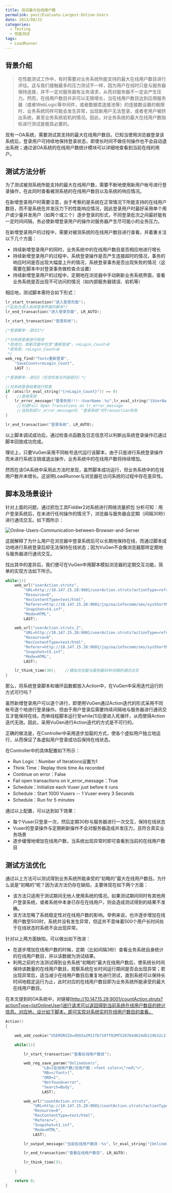 ```yaml
---
title: 测试最大在线用户数
permalink: post/Evaluate-Largest-Online-Users
date: 2013/08/22
categories:
  - Testing
  - 性能测试
tags:
  - LoadRunner
---
```


## 背景介绍

> 在性能测试工作中，有时需要对业务系统所能支持的最大在线用户数目进行评估。这与我们接触最多的压力测试不一样，因为用户在线时只是与服务器保持连接，并不一定对服务器有业务请求，从而对服务器不一定会产生压力。然而，在线用户数目并非可以无限增长，当在线用户数目达到应用服务器（或者WebLogic等中间件，或者数据库连接池等）的连接数设置的极限时，业务系统同样可能会发生异常，出现新用户无法登录，或者老用户被挤出系统，甚至业务系统宕机的情况。因此，对业务系统的最大在线用户数指标进行测试是极其必要的。

现有一OA系统，需要测试其支持的最大在线用户数目。已知当使用浏览器登录该系统后，登录用户可持续地保持登录状态，即使长时间不做任何操作也不会自动退出系统；通过该OA系统的在线用户数统计模块可以详细地查看到当前在线的用户。

## 测试方法分析

为了测试被测系统所能支持的最大在线用户数，需要不断地使用新用户帐号进行登录操作，在此同时查看被测系统的在线用户数目以及系统的响应情况。

在新增登录用户时需要注意，由于考察的是系统在正常情况下所能支持的在线用户数目，而不是系统在并发压力下的性能响应情况，因此登录用户时最好采用单个用户或少量并发用户（如两个或三个）逐步登录的形式，不同登录批次之间最好能有一定时间间隔，务必使新增登录用户的操作对服务器产生尽可能小的业务压力。

在新增登录用户的过程中，需要对被测系统的在线用户数目进行查看，并着重关注以下几个方面：

- 持续新增登录用户的同时，业务系统中的在线用户数目是否相应地进行增长
- 持续新增登录用户的过程中，系统登录操作是否产生连接超时的情况，事务的响应时间是否出现大幅度上升的情况，系统登录事务是否出现失败的情况（这需要在脚本中对登录事务做检查点设置）
- 持续新增登录用户的过程中，定期地在浏览器中手动刷新业务系统界面，查看业务系统是否出现不可访问的情况（如内部服务器错误、宕机等）

相应地，测试脚本需符合如下形式：

```C
lr_start_transaction("进入登录页面");
/*此处为进入系统登录界面的脚本*/
lr_end_transaction("进入登录页面", LR_AUTO);

lr_start_transaction("登录系统");

/*登录脚本--部分1*/

/*对系统登录进行校验
 *若成功，即新页面中包含"重新登录"，reLogin_Count>0
 *若失败，reLogin_Count=0
 */
web_reg_find("Text=重新登录",
    "SaveCount=reLogin_Count",
    LAST );

/*登录脚本--部分2（包含检查点内容部分）*/

//对系统登录结果进行检查
if (atoi(lr_eval_string("{reLogin_Count}")) == 0)
{    //登录失败
    lr_error_message("登录失败!!!--UserName：%s",lr_eval_string("{UserName}"));
     //勾选Fail Open Transations on lr_error_message
     //当执到该lr_error_message时，"登录系统"的Transaction失败
}

lr_end_transaction("登录系统", LR_AUTO);
```

以上脚本调试成功后，通过检查点函数及日志信息可以判断出系统登录操作已通过脚本回放成功完成。

理论上，只要VuGen采用不同帐号迭代运行该脚本，由于只是进行系统登录操作而未进行系统注销或退出操作，业务系统中的在线用户数将持续增加。

然而在该OA系统中采用此方法时发现，虽然脚本成功运行，但业务系统中的在线用户数并未增长。这说明LoadRunner与浏览器在访问系统的过程中存在差异性。

## 脚本及场景设计

针对上面的问题，通过抓包工具Fiddler2对系统进行网络流量抓包
分析可知：用户登录系统后，在未进行任何操作的情况下，浏览器与服务器会定期（间隔30秒）进行通讯交互。如下图所示：

![Online-Users-Communication-between-Browser-and-Server](/images/20130822202622_Online-Users-Communication-between-Browser-and-Server.png)

这就解释了为什么用户在浏览器中登录系统后可以长期地保持在线，而通过脚本成功地进行系统登录后却无法保持在线状态；因为VuGen不会像浏览器那样定期地与服务器进行通讯交互。

找出其中的差异后，我们便可在VuGen中用脚本模拟浏览器的定期交互功能，简单的实现方法如下所示。

```C
while(1){
    web_url("userAction.struts",
        "URL=http://10.147.15.28:9001/userAction.struts?actionType=refreshDynaInfo",
        "Resource=0",
        "RecContentType=text/html",
        "Referer=http://10.147.15.28:9001/jsp/oa/infocomm/sms/sysShortMsg/sysShortMsgReflesh.jsp",
        "Snapshot=t4.inf",
        "Mode=HTML",
        LAST);

    web_url("userAction.struts_2",
        "URL=http://10.147.15.28:9001/userAction.struts?actionType=refreshDynaInfo&time=Mon%20Aug%2012%2015:42:04%20UTC+0800%202013",
        "Resource=0",
        "RecContentType=text/html",
        "Referer=http://10.147.15.28:9001/jsp/oa/infocomm/sms/sysShortMsg/reflesh.jsp",
        "Snapshot=t5.inf",
        "Mode=HTML",
        LAST);

    lr_think_time(30);    //模拟浏览器与服务器30秒间隔的通讯交互
}
```

那么，将系统登录脚本和循环函数都放入Action中，在VuGen中采用迭代运行的方式可行吗？

虽然新增登录用户可以逐个进行，即使用VuGen通过Action迭代的形式采用不同帐号逐个地进行登录操作。但由于用户登录后需要持续间隔地与服务器进行通讯交互才能保持在线，而单线程脚本运行至while(1)后便进入死循环，从而使得Action迭代无效。因此，采用VuGen进行Action迭代的方式是不可行的。

正确的做法是，在Controller中采用逐步加载的方式，使各个虚拟用户独立地运行，从而保证了各虚拟用户登录成功后保持在线状态。

在Controller中的具体配置如下所示：

- Run Logic：Number of Iterations设置为1
- Think Time：Replay think time As recorded
- Continue on error：False
- Fail open transactions on lr_error_message：True
- Schedule：Initialize each Vuser just before it runs
- Schedule：Start 1000 Vusers -- 1 Vuser every 3 Seconds
- Schedule：Run for 5 minutes

通过以上配置，可以达到如下效果：

- 每个Vuser只登录一次，然后定期30秒与服务器进行一次交互，保持在线状态
- Vuser的登录操作与定期刷新操作不会对服务器造成并发压力，且符合真实业务场景
- 逐步缓慢地增加在线用户数，当系统出现异常时即可查看到当前的在线用户数目

## 测试方法优化

通过以上方法可以测试得到业务系统所能承受的“初略的”最大在线用户数目。为什么说是“初略的”呢？因为该方法仍存在缺陷，主要体现在如下两个方面：

- 该方法只适用于测试期间无他人使用系统的情况。如果测试期间同时有其他用户登录系统，或者系统中本身已存在在线用户，则会造成测试得到的结果不准确。
- 该方法忽略了系统稳定性对在线用户数的影响。举例来说，也许逐步增加在线用户数至500时，系统并没有发生异常，但这并不意味着500个用户长时间处于在线状态时系统不会出现异常。

针对以上两方面缺陷，可以做出如下改进：

- 在逐步增加在线用户数的时候，定期（比如间隔3秒）查看业务系统自身统计的在线用户数目，并以该数据为测试结果。
- 利用之前的方法测试得到业务系统“初略的”最大在线用户数后，使系统长时间保持该数量的在线用户数目，观察系统在长时间运行期间是否会出现异常；若出现异常后，适当减少在线用户数目后重复地进行测试，直到系统可以保持长时间地稳定运行为止，此时对应的在线用户数目即为业务系统所能承受的最大在线用户数目。

在本文提到的OA系统中，对链接[http://10.147.15.28:9001/countAction.struts?actionType=listOnlineUser]进行请求可以返回得到当前系统在线用户数目的统计信息。对应地，设计如下脚本，即可实现对系统实时在线用户数目的查看。

```C
Action()
{

    web_add_cookie("USERORGID=db93a2M11f6719ff92Mf528764d624db129b32c21fbca0cb8d6; DOMAIN=10.147.15.28");

    while(1){

        lr_start_transaction("查看在线用户数目");

        web_reg_save_param("OnlineUsers",
                "LB=[在线用户数/总用户数：<font color=\"red\">",
                "RB=</font>]",
                "ORD=2",
                "Notfound=error",
                "Search=Body",
                LAST);

        web_url("countAction.struts",
            "URL=http://10.147.15.28:9001/countAction.struts?actionType=listOnlineUser",
            "Resource=0",
            "RecContentType=text/html",
            "Referer=",
            "Snapshot=t1.inf",
            "Mode=HTML",
            LAST);

        lr_output_message("当前在线用户数目：%s", lr_eval_string("{OnlineUsers}"));

        lr_end_transaction("查看在线用户数目", LR_AUTO);

        lr_think_time(3);

    }

    return 0;
}
```
